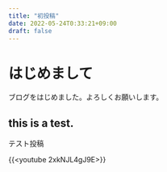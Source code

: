 ```yaml
---
title: "初投稿"
date: 2022-05-24T0:33:21+09:00
draft: false
---
```


# はじめまして

ブログをはじめました。よろしくお願いします。

## this is a test.

テスト投稿

{{<youtube 2xkNJL4gJ9E>}}
